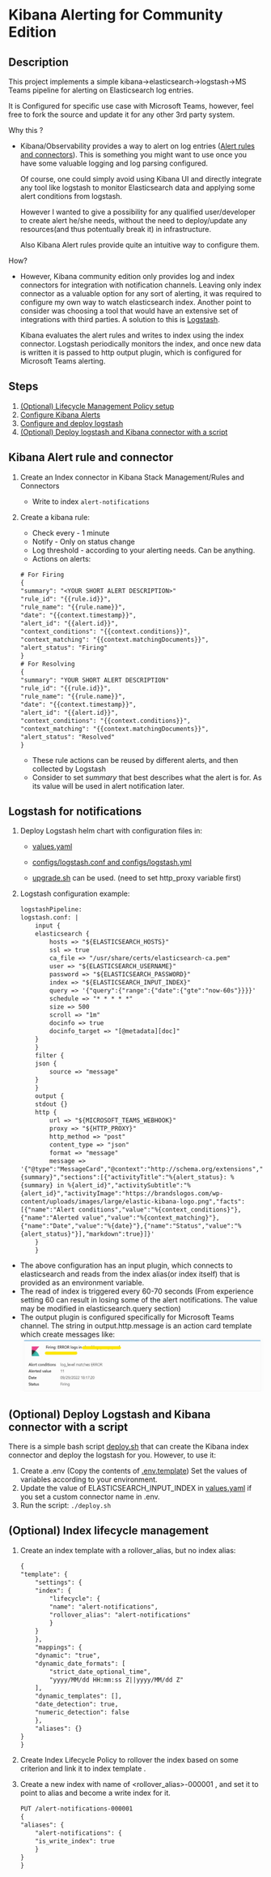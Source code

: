 # Kibana Alerting for Community Edition

## Description
This project implements a simple kibana->elasticsearch->logstash->MS Teams pipeline for alerting on Elasticsearch log entries.

It is Configured for specific use case with Microsoft Teams, however, feel free to fork the source and update it for any other 3rd party system.


Why this ?
- Kibana/Observability provides a way to alert on log entries ([Alert rules and connectors](https://www.elastic.co/guide/en/kibana/current/alerting-getting-started.html)). This is something you might want to use once you have some valuable logging and log parsing configured.

    Of course, one could simply avoid using Kibana UI and directly integrate any tool like logstash to monitor Elasticsearch data and applying some alert conditions from logstash.

    However I wanted to give a possibility for any qualified user/developer to create alert he/she needs, without the need to deploy/update any resources(and thus potentually break it) in infrastructure.

    Also Kibana Alert rules provide quite an intuitive way to configure them. 

How?
-  However, Kibana community edition only provides log and index connectors for integration with notification channels. Leaving only index connector as a valuable option for any sort of alerting, it was required to configure my own way to watch elasticsearch index. Another point to consider was choosing a tool that would have an extensive set of integrations with third parties. A solution to this is [Logstash](https://www.elastic.co/guide/en/logstash/current/output-plugins.html). 

    Kibana evaluates the alert rules and writes to index using the index connector. Logstash periodically monitors the index, and once new data is written it is passed to http output plugin, which is configured for Microsoft Teams alerting.

    

## Steps
1. [(Optional) Lifecycle Management Policy setup](#optional-index-lifecycle-management)
2. [Configure Kibana Alerts](#kibana-alert-rule-and-connector)
3. [Configure and deploy logstash](#logstash-for-notifications)
4. [(Optional) Deploy logstash and Kibana connector with a script](#optional-deploy-logstash-and-kibana-connector-with-a-script)

## Kibana Alert rule and connector
1. Create an Index connector in Kibana Stack Management/Rules and Connectors
    
    - Write to index `alert-notifications`
2. Create a kibana rule:
    
    - Check every - 1 minute
    - Notify - Only on status change
    - Log threshold - according to your alerting needs. Can be anything.
    - Actions on alerts:

    ```
    # For Firing
    {
    "summary": "<YOUR SHORT ALERT DESCRIPTION>"
    "rule_id": "{{rule.id}}",
    "rule_name": "{{rule.name}}",
    "date": "{{context.timestamp}}",
    "alert_id": "{{alert.id}}",
    "context_conditions": "{{context.conditions}}",
    "context_matching": "{{context.matchingDocuments}}",
    "alert_status": "Firing"
    }
    # For Resolving
    {
    "summary": "YOUR SHORT ALERT DESCRIPTION"
    "rule_id": "{{rule.id}}",
    "rule_name": "{{rule.name}}",
    "date": "{{context.timestamp}}",
    "alert_id": "{{alert.id}}",
    "context_conditions": "{{context.conditions}}",
    "context_matching": "{{context.matchingDocuments}}",
    "alert_status": "Resolved"
    }
    ```
    - These rule actions can be reused by different alerts, and then collected by Logstash
    - Consider to set *summary* that best describes what the alert is for. As its value will be used in alert notification later.

## Logstash for notifications
1. Deploy Logstash helm chart with configuration files in:
    - [values.yaml](./values.yaml)
    - [configs/logstash.conf and configs/logstash.yml](./configs/)

    - [upgrade.sh](./upgrade.sh) can be used. (need to set http_proxy variable first)
2. Logstash configuration example:
    ```
    logstashPipeline:
    logstash.conf: |
        input {
        elasticsearch {
            hosts => "${ELASTICSEARCH_HOSTS}"
            ssl => true
            ca_file => "/usr/share/certs/elasticsearch-ca.pem"
            user => "${ELASTICSEARCH_USERNAME}"
            password => "${ELASTICSEARCH_PASSWORD}"
            index => "${ELASTICSEARCH_INPUT_INDEX}"
            query => '{"query":{"range":{"date":{"gte":"now-60s"}}}}'
            schedule => "* * * * *"
            size => 500
            scroll => "1m"
            docinfo => true
            docinfo_target => "[@metadata][doc]"
        }
        }
        filter {
        json {
            source => "message"
        }
        }
        output {
        stdout {}
        http {
            url => "${MICROSOFT_TEAMS_WEBHOOK}"
            proxy => "${HTTP_PROXY}"
            http_method => "post"
            content_type => "json"
            format => "message"
            message => '{"@type":"MessageCard","@context":"http://schema.org/extensions","themeColor":"0076D7","summary":"%{summary}","sections":[{"activityTitle":"%{alert_status}: %{summary} in %{alert_id}","activitySubtitle":"%{alert_id}","activityImage":"https://brandslogos.com/wp-content/uploads/images/large/elastic-kibana-logo.png","facts":[{"name":"Alert conditions","value":"%{context_conditions}"},{"name":"Alerted value","value":"%{context_matching}"},{"name":"Date","value":"%{date}"},{"name":"Status","value":"%{alert_status}"}],"markdown":true}]}'
        }
        }
    ```
- The above configuration has an input plugin, which connects to elasticsearch and reads from the index alias(or index itself) that is provided as an environment variable. 
- The read of index is triggered every 60-70 seconds (From experience setting 60 can result in losing some of the alert notifications. The value may be modified in elasticsearch.query section)
- The output plugin is configured specifically for Microsoft Teams channel. The string in output.http.message is an action card template which create messages like:
![Example message received from logstash](images/MicrosoftTeamsAlertNotification.jpg)

## (Optional) Deploy Logstash and Kibana connector with a script
There is a simple bash script [deploy.sh](deploy.sh) that can create the Kibana index connector and deploy the logstash for you. However, to use it:

1. Create a .env (Copy the contents of [.env.template](./.env.template))
   Set the values of variables according to your environment.
2. Update the value of ELASTICSEARCH_INPUT_INDEX in [values.yaml](values.yaml) if you set a custom connector name in .env.
3. Run the script: `./deploy.sh`

## (Optional) Index lifecycle management

1. Create an index template with a rollover_alias, but no index alias:

    ```
    {
    "template": {
        "settings": {
        "index": {
            "lifecycle": {
            "name": "alert-notifications",
            "rollover_alias": "alert-notifications"
            }
        }
        },
        "mappings": {
        "dynamic": "true",
        "dynamic_date_formats": [
            "strict_date_optional_time",
            "yyyy/MM/dd HH:mm:ss Z||yyyy/MM/dd Z"
        ],
        "dynamic_templates": [],
        "date_detection": true,
        "numeric_detection": false
        },
        "aliases": {}
    }
    }
    ```
2. Create Index Lifecycle Policy to rollover the index based on some criterion and link it to index template .

3. Create a new index with name of <rollover_alias>-000001 , and set it to point to alias <rollover-alias> and become a write index for it.

    ```
    PUT /alert-notifications-000001
    {
    "aliases": {
        "alert-notifications": {
        "is_write_index": true
        }
    }
    }
    ```
